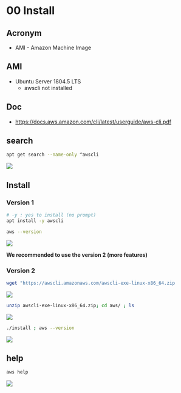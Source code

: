 # 00 Install

## Acronym
* AMI - Amazon Machine Image

## AMI
* Ubuntu Server 1804.5 LTS
  * awscli not installed

## Doc
* https://docs.aws.amazon.com/cli/latest/userguide/aws-cli.pdf

## search
````Bash
apt get search --name-only ^awscli
````
[<img src="https://i.imgur.com/wgLSQsJ.png">](https://i.imgur.com/wgLSQsJ.png)

## Install
### Version 1
````Bash
# -y : yes to install (no prompt)
apt install -y awscli
````
````Bash
aws --version
````
[<img src="https://i.imgur.com/2ywexVo.png">](https://i.imgur.com/2ywexVo.png)

**We recommended to use the version 2 (more features)**

### Version 2
````Bash
wget "https://awscli.amazonaws.com/awscli-exe-linux-x86_64.zip
````
[<img src="https://i.imgur.com/9QVhp2q.png">](https://i.imgur.com/9QVhp2q.png)

```Bash
unzip awscli-exe-linux-x86_64.zip; cd aws/ ; ls
```
[<img src="https://i.imgur.com/rblYsLv.png">](https://i.imgur.com/rblYsLv.png)

````Bash
./install ; aws --version
````
[<img src="https://i.imgur.com/oQdp0at.png">](https://i.imgur.com/oQdp0at.png)


## help
````Bash
aws help
````
[<img src="https://i.imgur.com/qAraxTA.png">](https://i.imgur.com/qAraxTA.png)
